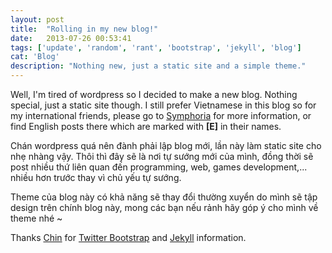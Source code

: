 ```yaml
---
layout: post
title:  "Rolling in my new blog!"
date:   2013-07-26 00:53:41
tags: ['update', 'random', 'rant', 'bootstrap', 'jekyll', 'blog']
cat: 'Blog'
description: "Nothing new, just a static site and a simple theme."
---
```


Well, I'm tired of wordpress so I decided to make a new blog. Nothing 
special, just a static site though. I still prefer Vietnamese in this 
blog so for my international friends, please go to [Symphoria](http://symphonyan.org)
for more information, or find English posts there which are marked with 
**\[E\]** in their names.

Chán wordpress quá nên đành phải lập blog mới, lần này làm static site 
cho nhẹ nhàng vậy. Thôi thì đây sẽ là nơi tự sướng mới của mình, đồng thời 
sẽ post nhiều thứ liên quan đến programming, web, games development,... 
nhiều hơn trước thay vì chủ yếu tự sướng.

Theme của blog này có khả năng sẽ thay đổi thường xuyển do mình sẽ tập 
design trên chính blog này, mong các bạn nếu rảnh hãy góp ý cho mình về 
theme nhé ~

Thanks [Chin](http://ngochin.com) for [Twitter Bootstrap](http://twitter.github.io/bootstrap/) and [Jekyll](http://jekyllrb.com) information.
